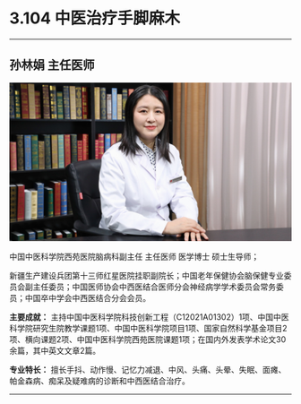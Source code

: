 # 3.104 中医治疗手脚麻木

---

## 孙林娟 主任医师

![1679214208967](image/c03_104/1679214208967.png)

中国中医科学院西苑医院脑病科副主任 主任医师 医学博士 硕士生导师；

新疆生产建设兵团第十三师红星医院挂职副院长；中国老年保健协会脑保健专业委员会副主任委员；中国医师协会中西医结合医师分会神经病学学术委员会常务委员；中国卒中学会中西医结合分会会员。

**主要成就：** 主持中国中医科学院科技创新工程（C12021A01302）1项、中国中医科学院研究生院教学课题1项、中国中医科学院项目1项、国家自然科学基金项目2项、横向课题2项、中国中医科学院西苑医院课题1项；在国内外发表学术论文30余篇，其中英文文章2篇。

**专业特长：** 擅长手抖、动作慢、记忆力减退、中风、头痛、头晕、失眠、面瘫、帕金森病、痴呆及疑难病的诊断和中西医结合治疗。

---
